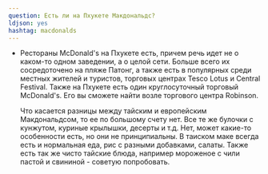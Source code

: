 ```yaml
---
question: Есть ли на Пхукете Макдональдс?
ldjson: yes
hashtag: macdonalds
---
```


* Рестораны McDonald's на Пхукете есть, причем речь идет не о каком-то одном заведении, а о целой сети. Больше всего их сосредоточено на пляже Патонг, а также есть в популярных среди местных жителей и туристов, торговых центрах Tesco Lotus и Central Festival. Также на Пхукете есть один круглосуточный торговый McDonald's. Его вы сможете найти возле торгового центра Robinson.

  Что касается разницы между тайским и европейским Макдональдсом, то ее по большому счету нет. Все те же булочки с кунжутом, куриные крылышки, десерты и т.д. Нет, может какие-то особенности есть, но они не принципиальны.
  В таиском маке всегда есть и нормальная еда, рис с разными добавками, салаты. Также есть так же чисто тайские блюда, например мороженое с чили пастой и свининой - советую попробовать.
